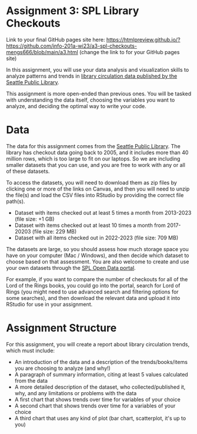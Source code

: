 # Assignment 3: SPL Library Checkouts

Link to your final GitHub pages site here: https://htmlpreview.github.io/?https://github.com/info-201a-wi23/a3-spl-checkouts-mengs666/blob/main/a3.html (change the link to for your GitHub pages site)

In this assignment, you will use your data analysis and visualization skills to analyze patterns and trends in [library circulation data published by the Seattle Public Library](https://data.seattle.gov/Community/Checkouts-by-Title/tmmm-ytt6).

This assignment is more open-ended than previous ones. You will be tasked with understanding the data itself, choosing the variables you want to analyze, and deciding the optimal way to write your code.

# Data

The data for this assignment comes from the [Seattle Public Library](https://data.seattle.gov/Community/Checkouts-by-Title/tmmm-ytt6). The library has checkout data going back to 2005, and it includes more than 40 million rows, which is too large to fit on our laptops. So we are including smaller datasets that you can use, and you are free to work with any or all of these datasets.

To access the datasets, you will need to download them as zip files by clicking one or more of the links on Canvas, and then you will need to unzip the file(s) and load the CSV files into RStudio by providing the correct file path(s). 

- Dataset with items checked out at least 5 times a month from 2013-2023 (file size: +1 GB) 
- Dataset with items checked out at least 10 times a month from 2017-20203 (file size: 229 MB)
- Dataset with all items checked out in 2022-2023 (file size: 709 MB)

The datasets are large, so you should assess how much storage space you have on your computer (Mac / Windows), and then decide which dataset to choose based on that assessment. You are also welcome to create and use your own datasets through the [SPL Open Data portal](https://data.seattle.gov/Community/Checkouts-by-Title/tmmm-ytt6/explore).

For example, if you want to compare the number of checkouts for all of the Lord of the Rings books, you could go into the portal, search for Lord of Rings (you might need to use advanced search and filtering options for some searches), and then download the relevant data and upload it into RStudio for use in your assignment.

# Assignment Structure

For this assignment, you will create a report about library circulation trends, which must include:

- An introduction of the data and a description of the trends/books/items you are choosing to analyze (and why!)
- A paragraph of summary information, citing at least 5 values calculated from the data
- A more detailed description of the dataset, who collected/published it, why, and any limitations or problems with the data
- A first chart that shows trends over time for variables of your choice
- A second chart that shows trends over time for a variables of your choice
- A third chart that uses any kind of plot (bar chart, scatterplot, it's up to you)
